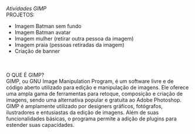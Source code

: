 *Atividades GIMP*
<br/>
PROJETOS: 
- Imagem Batman sem fundo
- Imagem Batman avatar
- Imagem mulher (retirar outra pessoa da imagem)
- Imagem praia (pessoas retiradas da imagem)
- Criação de banner
<br/>
<br/>
O QUE É GIMP?
<br/>
GIMP, ou GNU Image Manipulation Program, é um software livre e de código aberto utilizado para edição e manipulação de imagens. Ele oferece uma ampla gama de ferramentas para retoque, composição e criação de imagens, sendo uma alternativa popular e gratuita ao Adobe Photoshop. GIMP é amplamente utilizado por designers gráficos, fotógrafos, ilustradores e entusiastas da edição de imagens. Além de suas funcionalidades básicas, o programa permite a adição de plugins para estender suas capacidades.

 
